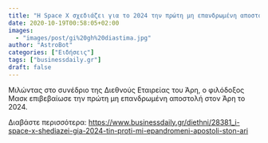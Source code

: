 ```yaml
---
title: "Η Space X σχεδιάζει για το 2024 την πρώτη μη επανδρωμένη αποστολή στον Άρη"
date: 2020-10-19T00:58:05+02:00
images:
  - "images/post/gi%20gh%20diastima.jpg"
author: "AstroBot"
categories: ["Ειδήσεις"]
tags: ["businessdaily.gr"]
draft: false
---
```


Μιλώντας στο συνέδριο της Διεθνούς Εταιρείας του Άρη, ο φιλόδοξος Μασκ επιβεβαίωσε την πρώτη μη επανδρωμένη αποστολή στον Άρη το 2024.

Διαβάστε περισσότερα: https://www.businessdaily.gr/diethni/28381_i-space-x-shediazei-gia-2024-tin-proti-mi-epandromeni-apostoli-ston-ari
